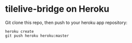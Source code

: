 # tilelive-bridge on Heroku

Git clone this repo, then push to your heroku app repository: 

```
heroku create
git push heroku heroku:master
```